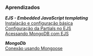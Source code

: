 ### Aprendizados
***EJS - Embedded JavaScript templating***<br/>
<a href="https://github.com/fabiomdg1/EJS-Instacao-e-Configuracao-Basica" rel="nofollow">Instalação e configuração básica<a><br/>
<a href="https://github.com/fabiomdg1/EJS-Instacao-e-Configuracao-da-Partials" rel="nofollow">Configuração da Partials no EJS<a><br/>
<a href="#">Acessando MongoDB com EJS<a>
  
***MongoDb***<br/>
 <a href="https://github.com/fabiomdg1/MongoDb-Conexao-Mongoose">Conexão usando Mongoose</a>

